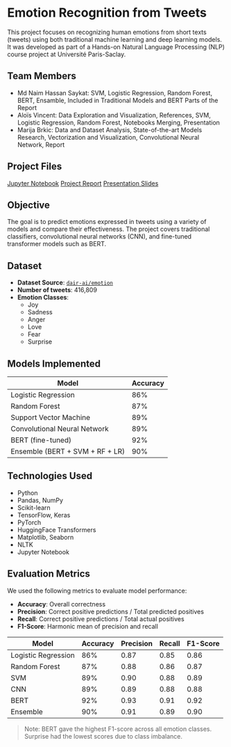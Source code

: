 # Emotion Recognition from Tweets

This project focuses on recognizing human emotions from short texts (tweets) using both traditional machine learning and deep learning models. It was developed as part of a Hands-on Natural Language Processing (NLP) course project at Université Paris-Saclay.

## Team Members

- Md Naim Hassan Saykat: SVM, Logistic Regression, Random Forest, BERT, Ensamble, Included in Traditional Models and BERT Parts of the Report
- Aloïs Vincent: Data Exploration and Visualization, References, SVM, Logistic Regression, Random Forest, Notebooks Merging, Presentation 
- Marija Brkic: Data and Dataset Analysis, State-of-the-art Models Research, Vectorization and Visualization, Convolutional Neural Network, Report

## Project Files
 
[Jupyter Notebook](./emotion_recognition_code.ipynb)
[Project Report](./emotion_recognition_report.pdf) 
[Presentation Slides](./emotion_recognition_presentation.pdf)

## Objective

The goal is to predict emotions expressed in tweets using a variety of models and compare their effectiveness. The project covers traditional classifiers, convolutional neural networks (CNN), and fine-tuned transformer models such as BERT.

## Dataset

- **Dataset Source**: [`dair-ai/emotion`](https://huggingface.co/datasets/dair-ai/emotion)  
- **Number of tweets**: 416,809  
- **Emotion Classes**:
  - Joy
  - Sadness
  - Anger
  - Love
  - Fear
  - Surprise

## Models Implemented

| Model                         | Accuracy |
|------------------------------|----------|
| Logistic Regression          | 86%      |
| Random Forest                | 87%      |
| Support Vector Machine       | 89%      |
| Convolutional Neural Network | 89%      |
| BERT (fine-tuned)            | 92%      |
| Ensemble (BERT + SVM + RF + LR) | 90%   |

## Technologies Used

- Python
- Pandas, NumPy
- Scikit-learn
- TensorFlow, Keras
- PyTorch
- HuggingFace Transformers
- Matplotlib, Seaborn
- NLTK
- Jupyter Notebook

## Evaluation Metrics

We used the following metrics to evaluate model performance:

- **Accuracy**: Overall correctness
- **Precision**: Correct positive predictions / Total predicted positives
- **Recall**: Correct positive predictions / Total actual positives
- **F1-Score**: Harmonic mean of precision and recall

| Model | Accuracy | Precision | Recall | F1-Score |
|-------|----------|-----------|--------|----------|
| Logistic Regression | 86% | 0.87 | 0.85 | 0.86 |
| Random Forest       | 87% | 0.88 | 0.86 | 0.87 |
| SVM                 | 89% | 0.90 | 0.88 | 0.89 |
| CNN                 | 89% | 0.89 | 0.88 | 0.88 |
| BERT                | 92% | 0.93 | 0.91 | 0.92 |
| Ensemble            | 90% | 0.91 | 0.89 | 0.90 |

> Note: BERT gave the highest F1-score across all emotion classes. Surprise had the lowest scores due to class imbalance.

